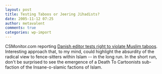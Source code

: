 ```yaml
---
layout: post
title: Testing Taboos or Jeering Jihadists?
date: 2005-11-12 07:25
author: metavalent
comments: true
categories: wp-import
---
```

CSMonitor.com reporting <a href="https://www.csmonitor.com/2005/1110/p01s01-woeu.html?s=t5">Danish editor tests right to violate Muslim taboos</a>.  Interesting approach that, to my mind, could highlight the absurdity of the radical view to fence-sitters within Islam -- in the long run.  In the short run, don't be surprised to see the emergence of a Death To Cartoonists sub-faction of the Insane-o-slamic factions of Islam.
